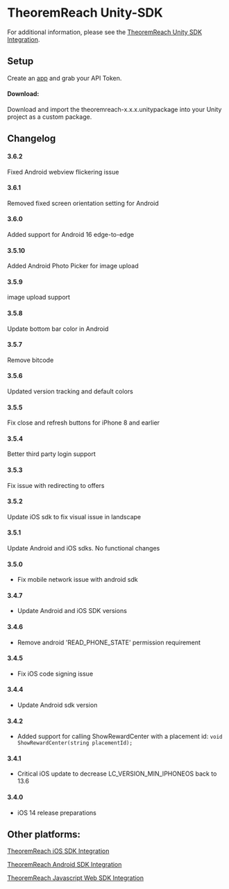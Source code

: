 # TheoremReach Unity-SDK

For additional information, please see the [TheoremReach Unity SDK Integration](https://theoremreach.com/docs/unity).

## Setup

Create an [app](https://theoremreach.com/developer/apps) and grab your API Token.

#### Download:

Download and import the theoremreach-x.x.x.unitypackage into your Unity project as a custom package.


## Changelog
#### 3.6.2
Fixed Android webview flickering issue

#### 3.6.1
Removed fixed screen orientation setting for Android

#### 3.6.0
Added support for Android 16 edge-to-edge

#### 3.5.10
Added Android Photo Picker for image upload

#### 3.5.9
image upload support

#### 3.5.8
Update bottom bar color in Android

#### 3.5.7
Remove bitcode

#### 3.5.6
Updated version tracking and default colors

#### 3.5.5
Fix close and refresh buttons for iPhone 8 and earlier

#### 3.5.4
Better third party login support

#### 3.5.3
Fix issue with redirecting to offers

#### 3.5.2
Update iOS sdk to fix visual issue in landscape

#### 3.5.1
Update Android and iOS sdks. No functional changes

#### 3.5.0
- Fix mobile network issue with android sdk

#### 3.4.7
- Update Android and iOS SDK versions

#### 3.4.6
- Remove android 'READ_PHONE_STATE' permission requirement

#### 3.4.5
- Fix iOS code signing issue

#### 3.4.4
- Update Android sdk version

#### 3.4.2
- Added support for calling ShowRewardCenter with a placement id: `void ShowRewardCenter(string placementId);`

#### 3.4.1
- Critical iOS update to decrease LC_VERSION_MIN_IPHONEOS back to 13.6

#### 3.4.0

- iOS 14 release preparations


## Other platforms:

[TheoremReach iOS SDK Integration](https://theoremreach.com/docs/ios)

[TheoremReach Android SDK Integration](https://theoremreach.com/docs/android)

[TheoremReach Javascript Web SDK Integration](https://theoremreach.com/docs/web)  
